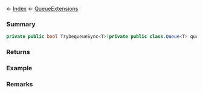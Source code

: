 ← [Index](Api-Index) ← [QueueExtensions](System.Collections.Generic.QueueExtensions)

### Summary

```csharp
private public bool TryDequeueSync<T>(private public class.Queue<T> queue, ref private public class.T result)
```

### Returns

### Example

### Remarks

